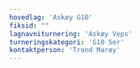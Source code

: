 ```yaml
---
hovedlag: 'Askøy G10'
fiksid: ""
lagnavniturnering: 'Askøy Veps'
turneringskategori: 'G10 5er'
kontaktperson: 'Trond Marøy'
---
```

